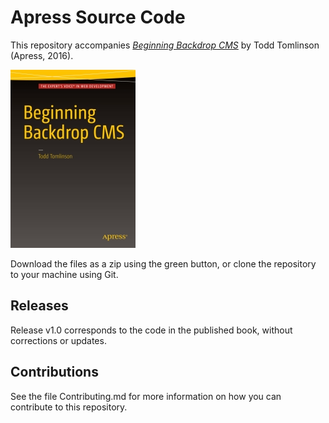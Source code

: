 # Apress Source Code

This repository accompanies [*Beginning Backdrop CMS*](http://www.apress.com/9781484219690) by Todd Tomlinson (Apress, 2016).

![Cover image](9781484219690.jpg)

Download the files as a zip using the green button, or clone the repository to your machine using Git.

## Releases

Release v1.0 corresponds to the code in the published book, without corrections or updates.

## Contributions

See the file Contributing.md for more information on how you can contribute to this repository.
